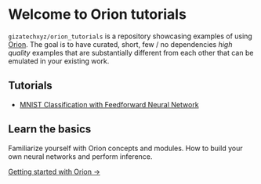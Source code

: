 # Welcome to Orion tutorials

`gizatechxyz/orion_tutorials` is a repository showcasing examples of using [Orion](https://github.com/gizatechxyz/orion). The goal is to have curated, short, few / no dependencies _high quality_ examples that are substantially different from each other that can be emulated in your existing work.

## Tutorials

- [MNIST Classification with Feedforward Neural Network](./mnist_nn/QAT_MNIST_MLP.ipynb)

## Learn the basics

Familiarize yourself with Orion concepts and modules. How to build your own neural networks and perform inference.

[Getting started with Orion →](https://orion.gizatech.xyz/welcome/readme)
